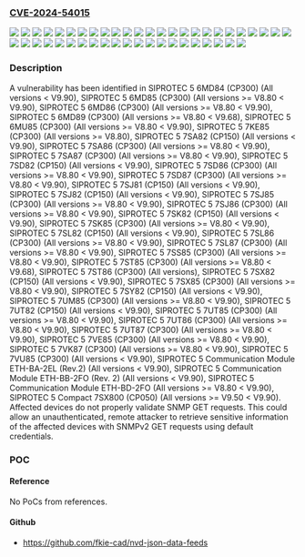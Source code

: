 ### [CVE-2024-54015](https://cve.mitre.org/cgi-bin/cvename.cgi?name=CVE-2024-54015)
![](https://img.shields.io/static/v1?label=Product&message=SIPROTEC%205%206MD84%20(CP300)&color=blue)
![](https://img.shields.io/static/v1?label=Product&message=SIPROTEC%205%206MD85%20(CP300)&color=blue)
![](https://img.shields.io/static/v1?label=Product&message=SIPROTEC%205%206MD86%20(CP300)&color=blue)
![](https://img.shields.io/static/v1?label=Product&message=SIPROTEC%205%206MD89%20(CP300)&color=blue)
![](https://img.shields.io/static/v1?label=Product&message=SIPROTEC%205%206MU85%20(CP300)&color=blue)
![](https://img.shields.io/static/v1?label=Product&message=SIPROTEC%205%207KE85%20(CP300)&color=blue)
![](https://img.shields.io/static/v1?label=Product&message=SIPROTEC%205%207SA82%20(CP150)&color=blue)
![](https://img.shields.io/static/v1?label=Product&message=SIPROTEC%205%207SA86%20(CP300)&color=blue)
![](https://img.shields.io/static/v1?label=Product&message=SIPROTEC%205%207SA87%20(CP300)&color=blue)
![](https://img.shields.io/static/v1?label=Product&message=SIPROTEC%205%207SD82%20(CP150)&color=blue)
![](https://img.shields.io/static/v1?label=Product&message=SIPROTEC%205%207SD86%20(CP300)&color=blue)
![](https://img.shields.io/static/v1?label=Product&message=SIPROTEC%205%207SD87%20(CP300)&color=blue)
![](https://img.shields.io/static/v1?label=Product&message=SIPROTEC%205%207SJ81%20(CP150)&color=blue)
![](https://img.shields.io/static/v1?label=Product&message=SIPROTEC%205%207SJ82%20(CP150)&color=blue)
![](https://img.shields.io/static/v1?label=Product&message=SIPROTEC%205%207SJ85%20(CP300)&color=blue)
![](https://img.shields.io/static/v1?label=Product&message=SIPROTEC%205%207SJ86%20(CP300)&color=blue)
![](https://img.shields.io/static/v1?label=Product&message=SIPROTEC%205%207SK82%20(CP150)&color=blue)
![](https://img.shields.io/static/v1?label=Product&message=SIPROTEC%205%207SK85%20(CP300)&color=blue)
![](https://img.shields.io/static/v1?label=Product&message=SIPROTEC%205%207SL82%20(CP150)&color=blue)
![](https://img.shields.io/static/v1?label=Product&message=SIPROTEC%205%207SL86%20(CP300)&color=blue)
![](https://img.shields.io/static/v1?label=Product&message=SIPROTEC%205%207SL87%20(CP300)&color=blue)
![](https://img.shields.io/static/v1?label=Product&message=SIPROTEC%205%207SS85%20(CP300)&color=blue)
![](https://img.shields.io/static/v1?label=Product&message=SIPROTEC%205%207ST85%20(CP300)&color=blue)
![](https://img.shields.io/static/v1?label=Product&message=SIPROTEC%205%207ST86%20(CP300)&color=blue)
![](https://img.shields.io/static/v1?label=Product&message=SIPROTEC%205%207SX82%20(CP150)&color=blue)
![](https://img.shields.io/static/v1?label=Product&message=SIPROTEC%205%207SX85%20(CP300)&color=blue)
![](https://img.shields.io/static/v1?label=Product&message=SIPROTEC%205%207SY82%20(CP150)&color=blue)
![](https://img.shields.io/static/v1?label=Product&message=SIPROTEC%205%207UM85%20(CP300)&color=blue)
![](https://img.shields.io/static/v1?label=Product&message=SIPROTEC%205%207UT82%20(CP150)&color=blue)
![](https://img.shields.io/static/v1?label=Product&message=SIPROTEC%205%207UT85%20(CP300)&color=blue)
![](https://img.shields.io/static/v1?label=Product&message=SIPROTEC%205%207UT86%20(CP300)&color=blue)
![](https://img.shields.io/static/v1?label=Product&message=SIPROTEC%205%207UT87%20(CP300)&color=blue)
![](https://img.shields.io/static/v1?label=Product&message=SIPROTEC%205%207VE85%20(CP300)&color=blue)
![](https://img.shields.io/static/v1?label=Product&message=SIPROTEC%205%207VK87%20(CP300)&color=blue)
![](https://img.shields.io/static/v1?label=Product&message=SIPROTEC%205%207VU85%20(CP300)&color=blue)
![](https://img.shields.io/static/v1?label=Product&message=SIPROTEC%205%20Communication%20Module%20ETH-BA-2EL%20(Rev.2)&color=blue)
![](https://img.shields.io/static/v1?label=Product&message=SIPROTEC%205%20Communication%20Module%20ETH-BB-2FO%20(Rev.%202)&color=blue)
![](https://img.shields.io/static/v1?label=Product&message=SIPROTEC%205%20Communication%20Module%20ETH-BD-2FO&color=blue)
![](https://img.shields.io/static/v1?label=Product&message=SIPROTEC%205%20Compact%207SX800%20(CP050)&color=blue)
![](https://img.shields.io/static/v1?label=Version&message=0%3C%20*%20&color=brighgreen)
![](https://img.shields.io/static/v1?label=Version&message=0%3C%20V9.90%20&color=brighgreen)
![](https://img.shields.io/static/v1?label=Version&message=V8.80%3C%20*%20&color=brighgreen)
![](https://img.shields.io/static/v1?label=Version&message=V8.80%3C%20V9.68%20&color=brighgreen)
![](https://img.shields.io/static/v1?label=Version&message=V8.80%3C%20V9.90%20&color=brighgreen)
![](https://img.shields.io/static/v1?label=Version&message=V9.50%3C%20V9.90%20&color=brighgreen)
![](https://img.shields.io/static/v1?label=Vulnerability&message=CWE-1392%3A%20Use%20of%20Default%20Credentials&color=brighgreen)

### Description

A vulnerability has been identified in SIPROTEC 5 6MD84 (CP300) (All versions < V9.90), SIPROTEC 5 6MD85 (CP300) (All versions >= V8.80 < V9.90), SIPROTEC 5 6MD86 (CP300) (All versions >= V8.80 < V9.90), SIPROTEC 5 6MD89 (CP300) (All versions >= V8.80 < V9.68), SIPROTEC 5 6MU85 (CP300) (All versions >= V8.80 < V9.90), SIPROTEC 5 7KE85 (CP300) (All versions >= V8.80), SIPROTEC 5 7SA82 (CP150) (All versions < V9.90), SIPROTEC 5 7SA86 (CP300) (All versions >= V8.80 < V9.90), SIPROTEC 5 7SA87 (CP300) (All versions >= V8.80 < V9.90), SIPROTEC 5 7SD82 (CP150) (All versions < V9.90), SIPROTEC 5 7SD86 (CP300) (All versions >= V8.80 < V9.90), SIPROTEC 5 7SD87 (CP300) (All versions >= V8.80 < V9.90), SIPROTEC 5 7SJ81 (CP150) (All versions < V9.90), SIPROTEC 5 7SJ82 (CP150) (All versions < V9.90), SIPROTEC 5 7SJ85 (CP300) (All versions >= V8.80 < V9.90), SIPROTEC 5 7SJ86 (CP300) (All versions >= V8.80 < V9.90), SIPROTEC 5 7SK82 (CP150) (All versions < V9.90), SIPROTEC 5 7SK85 (CP300) (All versions >= V8.80 < V9.90), SIPROTEC 5 7SL82 (CP150) (All versions < V9.90), SIPROTEC 5 7SL86 (CP300) (All versions >= V8.80 < V9.90), SIPROTEC 5 7SL87 (CP300) (All versions >= V8.80 < V9.90), SIPROTEC 5 7SS85 (CP300) (All versions >= V8.80 < V9.90), SIPROTEC 5 7ST85 (CP300) (All versions >= V8.80 < V9.68), SIPROTEC 5 7ST86 (CP300) (All versions), SIPROTEC 5 7SX82 (CP150) (All versions < V9.90), SIPROTEC 5 7SX85 (CP300) (All versions >= V8.80 < V9.90), SIPROTEC 5 7SY82 (CP150) (All versions < V9.90), SIPROTEC 5 7UM85 (CP300) (All versions >= V8.80 < V9.90), SIPROTEC 5 7UT82 (CP150) (All versions < V9.90), SIPROTEC 5 7UT85 (CP300) (All versions >= V8.80 < V9.90), SIPROTEC 5 7UT86 (CP300) (All versions >= V8.80 < V9.90), SIPROTEC 5 7UT87 (CP300) (All versions >= V8.80 < V9.90), SIPROTEC 5 7VE85 (CP300) (All versions >= V8.80 < V9.90), SIPROTEC 5 7VK87 (CP300) (All versions >= V8.80 < V9.90), SIPROTEC 5 7VU85 (CP300) (All versions < V9.90), SIPROTEC 5 Communication Module ETH-BA-2EL (Rev.2) (All versions < V9.90), SIPROTEC 5 Communication Module ETH-BB-2FO (Rev. 2) (All versions < V9.90), SIPROTEC 5 Communication Module ETH-BD-2FO (All versions >= V8.80 < V9.90), SIPROTEC 5 Compact 7SX800 (CP050) (All versions >= V9.50 < V9.90). Affected devices do not properly validate SNMP GET requests. This could allow an unauthenticated, remote attacker to retrieve sensitive information of the affected devices with SNMPv2 GET requests using default credentials.

### POC

#### Reference
No PoCs from references.

#### Github
- https://github.com/fkie-cad/nvd-json-data-feeds

